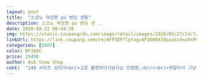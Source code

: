 ```yaml
---
layout: post 
title:  "스코노 여성용 pu 밴딩 샌들" 
description: 스코노 여성용 pu 밴딩 샌 ..
date: 2020-08-22 06:44:30 
img: https://static.coupangcdn.com/image/retail/images/2020/05/27/14/7/1350b30c-4a0f-4c78-9a21-85c3c869e371.jpg 
linkUrl: https://link.coupang.com/re/AFFSDP?lptag=AF3600438&subid=ahnPublicAsk&pageKey=1639333375&itemId=2795605133&vendorItemId=70777886922&traceid=V0-113-185879b9720b2d72 
categories: [1007] 
color: BF360C 
price: 29450 
author: Ask View Shop 
cont:  "240 사이즈 샀다가<br/>고로 불편하다기보다는 안편함.<br/><br/>귀찮아서 그냥 신고 다니는중.<br/><br/>그랬더니 신발이 큼.<br/><br/>그렇다고 발볼이 편히 들어가지도 않음.<br/><br/>너무 편하고 생각보다 싸구려 티도 안나고 데일리로 신어요<br/>마감처리도 아쉬움.<br/><br/>발볼이 넓어서 한사이즈 크게 신는 사람은 비추.<br/><br/>발볼이 좁음.<br/><br/>발볼이 헬이라서 사이즈 업해서 재주문.<br/><br/>사이즈는 250정사이즈입니다.<br/><br/>실밥이 왠지 뜯어질것만 같이 속이 보임.<br/><br/>이 모델은.<br/>너무편해요.<br/>남은여름 부지런히 신겠습니다.<br/><br/>저는250신는 발등이높은 사람이라.<br/>.<br/>신발은 좋은거 신어요.<br/>스코노는 참편해서 자주구입 합니다.<br/><br/>한철 신고 버릴각.<br/><br/>" 
---
```

